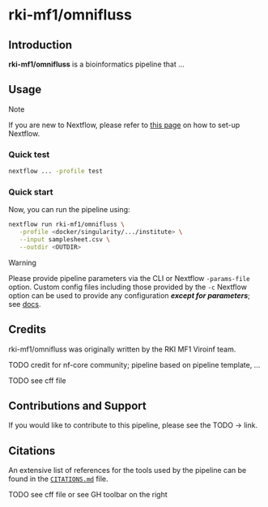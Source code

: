 # rki-mf1/omnifluss

## Introduction

**rki-mf1/omnifluss** is a bioinformatics pipeline that ...

<!-- TODO nf-core:
   Complete this sentence with a 2-3 sentence summary of what types of data the pipeline ingests, a brief overview of the
   major pipeline sections and the types of output it produces. You're giving an overview to someone new
   to nf-core here, in 15-20 seconds. For an example, see https://github.com/nf-core/rnaseq/blob/master/README.md#introduction
-->

## Usage

> [!NOTE]
> If you are new to Nextflow, please refer to [this page](https://nf-co.re/docs/usage/installation#nextflow) on how to set-up Nextflow.

### Quick test

```bash
nextflow ... -profile test
```

### Quick start

<!-- TODO nf-core: Describe the minimum required steps to execute the pipeline, e.g. how to prepare samplesheets.
     Explain what rows and columns represent. For instance (please edit as appropriate):

First, prepare a samplesheet with your input data that looks as follows:

`samplesheet.csv`:

```csv
sample,fastq_1,fastq_2
CONTROL_REP1,AEG588A1_S1_L002_R1_001.fastq.gz,AEG588A1_S1_L002_R2_001.fastq.gz
```

Each row represents a fastq file (single-end) or a pair of fastq files (paired end).

-->

Now, you can run the pipeline using:

<!-- TODO nf-core: update the following command to include all required parameters for a minimal example -->

```bash
nextflow run rki-mf1/omnifluss \
   -profile <docker/singularity/.../institute> \
   --input samplesheet.csv \
   --outdir <OUTDIR>
```

> [!WARNING]
> Please provide pipeline parameters via the CLI or Nextflow `-params-file` option. Custom config files including those provided by the `-c` Nextflow option can be used to provide any configuration _**except for parameters**_; see [docs](https://nf-co.re/docs/usage/getting_started/configuration#custom-configuration-files).

## Credits

rki-mf1/omnifluss was originally written by the RKI MF1 Viroinf team.

TODO credit for nf-core community; pipeline based on pipeline template, ...

TODO see cff file


## Contributions and Support

If you would like to contribute to this pipeline, please see the TODO -> link.

## Citations

An extensive list of references for the tools used by the pipeline can be found in the [`CITATIONS.md`](CITATIONS.md) file.

TODO see cff file or see GH toolbar on the right
